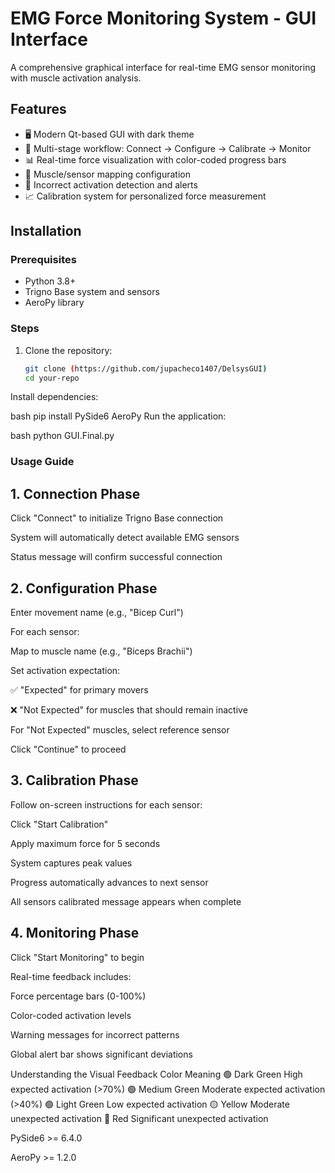 # EMG Force Monitoring System - GUI Interface

A comprehensive graphical interface for real-time EMG sensor monitoring with muscle activation analysis.

## Features

- 🖥️ Modern Qt-based GUI with dark theme
- 🔄 Multi-stage workflow: Connect → Configure → Calibrate → Monitor
- 📊 Real-time force visualization with color-coded progress bars
- 💪 Muscle/sensor mapping configuration
- 🚨 Incorrect activation detection and alerts
- 📈 Calibration system for personalized force measurement

## Installation

### Prerequisites
- Python 3.8+
- Trigno Base system and sensors
- AeroPy library

### Steps
1. Clone the repository:
   ```bash
   git clone (https://github.com/jupacheco1407/DelsysGUI)
   cd your-repo
Install dependencies:

bash
pip install PySide6 AeroPy
Run the application:

bash
python GUI.Final.py
### Usage Guide
## 1. Connection Phase

Click "Connect" to initialize Trigno Base connection

System will automatically detect available EMG sensors

Status message will confirm successful connection

## 2. Configuration Phase

Enter movement name (e.g., "Bicep Curl")

For each sensor:

Map to muscle name (e.g., "Biceps Brachii")

Set activation expectation:

✅ "Expected" for primary movers

❌ "Not Expected" for muscles that should remain inactive

For "Not Expected" muscles, select reference sensor

Click "Continue" to proceed

## 3. Calibration Phase
Follow on-screen instructions for each sensor:

Click "Start Calibration"

Apply maximum force for 5 seconds

System captures peak values

Progress automatically advances to next sensor

All sensors calibrated message appears when complete

## 4. Monitoring Phase

Click "Start Monitoring" to begin

Real-time feedback includes:

Force percentage bars (0-100%)

Color-coded activation levels

Warning messages for incorrect patterns

Global alert bar shows significant deviations

Understanding the Visual Feedback
Color	Meaning
🟢 Dark Green	High expected activation (>70%)
🟢 Medium Green	Moderate expected activation (>40%)
🟢 Light Green	Low expected activation
🟡 Yellow	Moderate unexpected activation
🔴 Red	Significant unexpected activation

PySide6 >= 6.4.0

AeroPy >= 1.2.0
